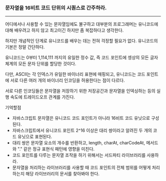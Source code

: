 ### 문자열을 16비트 코드 단위의 시퀀스로 간주하라. 

---

어디에서나 사용할 수 있는 문자열임에도 불구하고 대부분의 프로그래머는 유니코드에 대해 배우려고 하지 않고 최고이긴 하지만 좀 복잡하다고 생각한다. 

하지만 개념적인 단계로 유니코드를 배우는 데는 전혀 걱정할 필요가 없다. 유니코드의 기본은 정말 간단하다.

유니코드는 0부터 1,114,111 까지의 유일한 정수 값, 즉 코드 포인트에 셍상의 모든 글자 체계의 모든 문자 단위를 할당한 것이다. 



다만, ASCII는 각 인덱스가 유일한 바이너리 표현에 매핑되고, 유니코드는 코드 포인트에 서로 다른 여러 개의 바이너리 인코딩을 허용한다는 점이 다르다.

서로 다른 인코딩들은 문자열을 저장하기 위한 저장공간과 문자열을 인덱싱하는 등의 실행 속도에 트레이드오프 관계를 가진다. 





기억할점
- 자바스크립트 문자열은 유니코드 코드 포인트가 아니라 16비트 코드 유닛으로 구성된다.
- 자바스크립트에서 유니코드 포인트 2^16 이상은 대리 쌍이라고 알려진 두 개의 코드 유닛으로 표현된다.
- 대리 쌍은 문자열 요소의 개수를 반환하고, length, charAt, charCodeAt, 메서드와 "." 같은 정규 표현식 패턴에 영향을 미친다.
- 코드 포인트를 다루는 문자열 조작을 하기 위해서는 서드파티 라이브러리를 사용하라. 
- 문자열을 처리하는 라이브러리를 사용할 때 코드 포인트의 전체 범위를 어떻게 처리하는지 해당 라이브러리의 문서를 찾아봐야 한다.

